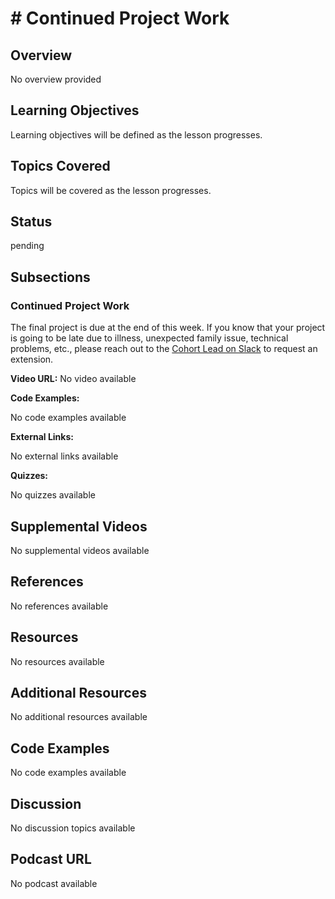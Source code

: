 # # Continued Project Work

## Overview

No overview provided

## Learning Objectives

Learning objectives will be defined as the lesson progresses.

## Topics Covered

Topics will be covered as the lesson progresses.

## Status

pending





## Subsections

### Continued Project Work

The final project is due at the end of this week. If you know that your project is going to be late due to illness, unexpected family issue, technical problems, etc., please reach out to the [Cohort Lead on Slack](https://codethedream.slack.com/team/U03KDBGK5M5) to request an extension.

**Video URL:** No video available

**Code Examples:**

No code examples available

**External Links:**

No external links available

**Quizzes:**

No quizzes available

## Supplemental Videos

No supplemental videos available

## References

No references available

## Resources

No resources available

## Additional Resources

No additional resources available

## Code Examples

No code examples available

## Discussion

No discussion topics available

## Podcast URL

No podcast available